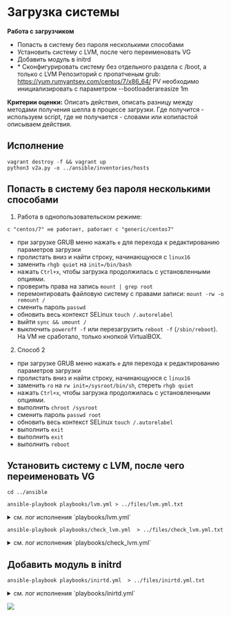 # Загрузка системы 

__Работа с загрузчиком__
* Попасть в систему без пароля несколькими способами
* Установить систему с LVM, после чего переименовать VG
* Добавить модуль в initrd
* \* Сконфигурировать систему без отдельного раздела с /boot, а только с LVM Репозиторий с пропатченым grub: https://yum.rumyantsev.com/centos/7/x86_64/ PV необходимо инициализировать с параметром --bootloaderareasize 1m

__Критерии оценки:__
Описать действия, описать разницу между методами получения шелла в процессе загрузки. Где получится - используем script, где не получается - словами или копипастой описываем действия.

## Исполнение

````shell
vagrant destroy -f && vagrant up
python3 v2a.py -o ../ansible/inventories/hosts
````

## Попасть в систему без пароля несколькими способами

1. Работа в однопользовательском режиме:
```text
c "centos/7" не работает, работает с "generic/centos7"
```
* при загрузке GRUB меню нажать `e` для перехода к редактированию параметров загрузки
* пролистать вниз и найти строку, начинающуюся с `linux16`
* заменить `rhgb quiet` на `init=/bin/bash`
* нажать `Ctrl+x`, чтобы загрузка продолжилась с установленными опциями. 
* проверить права на запись `mount | grep root`
* перемонтировать файловую систему с правами записи:  `mount -rw -o remount /`
* сменить пароль `passwd`
* обновить весь контекст SELinux `touch /.autorelabel`
* выйти `sync && umount /`
* выключить `poweroff -f` или перезагрузить `reboot -f` (`/sbin/reboot`). На VM не сработало, только кнопкой VirtualBOX.

2. Способ 2
* при загрузке GRUB меню нажать `e` для перехода к редактированию параметров загрузки
* пролистать вниз и найти строку, начинающуюся с `linux16`
* заменить `ro` на `rw init=/sysroot/bin/sh`, стереть `rhgb quiet`
* нажать `Ctrl+x`, чтобы загрузка продолжилась с установленными опциями. 
* выполнить `chroot /sysroot`
* сменить пароль `passwd root`
* обновить весь контекст SELinux `touch /.autorelabel`
* выполнить `exit`
* выполнить `exit`
* выполнить `reboot`

## Установить систему с LVM, после чего переименовать VG

```shell
cd ../ansible
```

```shell
ansible-playbook playbooks/lvm.yml > ../files/lvm.yml.txt
```


<details><summary>см. лог исполнения `playbooks/lvm.yml`</summary>

```text

PLAY [all] *********************************************************************

TASK [Gathering Facts] *********************************************************
ok: [default]

TASK [get current root name] ***************************************************
changed: [default]

TASK [print] *******************************************************************
ok: [default] => {
    "msg": "centos_centos7"
}

TASK [vgrename to OtusRoot] ****************************************************
changed: [default]

TASK [change /etc/fstab, /etc/default/grub и /boot/grub2/grub.cfg] *************
changed: [default] => (item=/etc/fstab)
changed: [default] => (item=/etc/default/grub)
changed: [default] => (item=/boot/grub2/grub.cfg)

TASK [change /etc/default/grub и /boot/grub2/grub.cfg] *************************
changed: [default] => (item=/etc/default/grub)
changed: [default] => (item=/boot/grub2/grub.cfg)

TASK [change /etc/default/grub и /boot/grub2/grub.cfg] *************************
changed: [default] => (item=/etc/default/grub)
changed: [default] => (item=/boot/grub2/grub.cfg)

TASK [mkinitrd -f -v /boot/initramfs-$(uname -r).img $(uname -r)] **************
changed: [default]

TASK [print] *******************************************************************
ok: [default] => {
    "msg": ""
}

TASK [reboot] ******************************************************************
changed: [default]

PLAY RECAP *********************************************************************
default                    : ok=10   changed=7    unreachable=0    failed=0    skipped=0    rescued=0    ignored=0   


```

</details>

```shell
ansible-playbook playbooks/check_lvm.yml  > ../files/check_lvm.yml.txt
```


<details><summary>см. лог исполнения `playbooks/check_lvm.yml`</summary>

```text

PLAY [all] *********************************************************************

TASK [Gathering Facts] *********************************************************
ok: [default]

TASK [Get current root name] ***************************************************
changed: [default]

TASK [Print current root name] *************************************************
ok: [default] => {
    "msg": "OtusRoot"
}

PLAY RECAP *********************************************************************
default                    : ok=3    changed=1    unreachable=0    failed=0    skipped=0    rescued=0    ignored=0   


```

</details>


## Добавить модуль в initrd

```shell
ansible-playbook playbooks/inirtd.yml  > ../files/inirtd.yml.txt
```


<details><summary>см. лог исполнения `playbooks/inirtd.yml`</summary>

```text

PLAY [all] *********************************************************************

TASK [Gathering Facts] *********************************************************
ok: [default]

TASK [change /etc/default/grub и /boot/grub2/grub.cfg] *************************
changed: [default] => (item=/etc/default/grub)
changed: [default] => (item=/boot/grub2/grub.cfg)

TASK [change /etc/default/grub и /boot/grub2/grub.cfg] *************************
changed: [default] => (item=/etc/default/grub)
changed: [default] => (item=/boot/grub2/grub.cfg)

TASK [example module dir] ******************************************************
changed: [default]

TASK [example module] **********************************************************
changed: [default]

TASK [example module] **********************************************************
changed: [default]

TASK [dracut -f -v] ************************************************************
changed: [default]

TASK [lsinitrd -m /boot/initramfs-$(uname -r).img | grep test] *****************
changed: [default]

TASK [Print lsinitrd content] **************************************************
ok: [default] => {
    "msg": "test"
}

PLAY RECAP *********************************************************************
default                    : ok=9    changed=7    unreachable=0    failed=0    skipped=0    rescued=0    ignored=0   


```

</details>

![](./007/files/inirtd.png)
